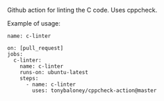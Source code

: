 Github action for linting the C code.
Uses cppcheck.

Example of usage:
```
name: c-linter

on: [pull_request]
jobs:
  c-linter:
    name: c-linter
    runs-on: ubuntu-latest
    steps:
      - name: c-linter
        uses: tonybaloney/cppcheck-action@master
```
